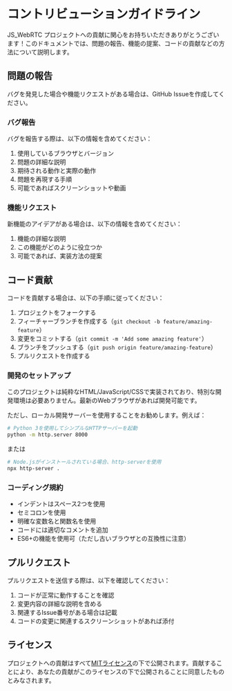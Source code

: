 # コントリビューションガイドライン

JS_WebRTC プロジェクトへの貢献に関心をお持ちいただきありがとうございます！このドキュメントでは、問題の報告、機能の提案、コードの貢献などの方法について説明します。

## 問題の報告

バグを発見した場合や機能リクエストがある場合は、GitHub Issueを作成してください。

### バグ報告

バグを報告する際は、以下の情報を含めてください：

1. 使用しているブラウザとバージョン
2. 問題の詳細な説明
3. 期待される動作と実際の動作
4. 問題を再現する手順
5. 可能であればスクリーンショットや動画

### 機能リクエスト

新機能のアイデアがある場合は、以下の情報を含めてください：

1. 機能の詳細な説明
2. この機能がどのように役立つか
3. 可能であれば、実装方法の提案

## コード貢献

コードを貢献する場合は、以下の手順に従ってください：

1. プロジェクトをフォークする
2. フィーチャーブランチを作成する（`git checkout -b feature/amazing-feature`）
3. 変更をコミットする（`git commit -m 'Add some amazing feature'`）
4. ブランチをプッシュする（`git push origin feature/amazing-feature`）
5. プルリクエストを作成する

### 開発のセットアップ

このプロジェクトは純粋なHTML/JavaScript/CSSで実装されており、特別な開発環境は必要ありません。最新のWebブラウザがあれば開発可能です。

ただし、ローカル開発サーバーを使用することをお勧めします。例えば：

```bash
# Python 3を使用してシンプルなHTTPサーバーを起動
python -m http.server 8000
```

または

```bash
# Node.jsがインストールされている場合、http-serverを使用
npx http-server .
```

### コーディング規約

- インデントはスペース2つを使用
- セミコロンを使用
- 明確な変数名と関数名を使用
- コードには適切なコメントを追加
- ES6+の機能を使用可（ただし古いブラウザとの互換性に注意）

## プルリクエスト

プルリクエストを送信する際は、以下を確認してください：

1. コードが正常に動作することを確認
2. 変更内容の詳細な説明を含める
3. 関連するIssue番号がある場合は記載
4. コードの変更に関連するスクリーンショットがあれば添付

## ライセンス

プロジェクトへの貢献はすべて[MITライセンス](LICENSE)の下で公開されます。貢献することにより、あなたの貢献がこのライセンスの下で公開されることに同意したものとみなされます。